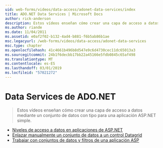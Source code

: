 ```yaml
---
uid: web-forms/videos/data-access/adonet-data-services/index
title: ADO.NET Data Services | Microsoft Docs
author: rick-anderson
description: Estos vídeos enseñan cómo crear una capa de acceso a datos mediante un conjunto de datos con tipo para una aplicación ASP.NET simple.
ms.author: riande
ms.date: 11/04/2011
ms.assetid: e0af2f02-b132-4ad4-b881-f6b5ab86b1ae
msc.legacyurl: /web-forms/videos/data-access/adonet-data-services
msc.type: chapter
ms.openlocfilehash: 41c4661b496b8d547e9c6d4730cec11dc65013a3
ms.sourcegitcommit: 24b1f6decbb17bb22a45166e5fdb0845c65af498
ms.translationtype: MT
ms.contentlocale: es-ES
ms.lasthandoff: 03/01/2019
ms.locfileid: "57021272"
---
```

<a name="adonet-data-services"></a>Data Services de ADO.NET
====================
> Estos vídeos enseñan cómo crear una capa de acceso a datos mediante un conjunto de datos con tipo para una aplicación ASP.NET simple.


- [Niveles de acceso a datos en aplicaciones de ASP.NET](data-access-layers-in-aspnet-applications.md)
- [Enlazar manualmente un conjunto de datos a un control Datagrid](how-to-manually-bind-a-dataset-to-a-datagrid.md)
- [Trabajar con conjuntos de datos y filtros de una aplicación ASP](how-to-work-with-datasets-and-filters-from-an-asp-application.md)
